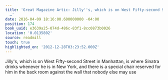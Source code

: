 ```yaml
---
title: 'Great Magazine Artic: Jilly''s, which is on West Fifty-second Street in Manhattan,
  …'
date: 2016-04-09 18:16:00.600000000 -04:00
position: 174
book_uuid: e3639a25-074d-486c-83f1-8cc0873b0026
location: '0.0135802'
source: readmill
touch: true
highlighted_on: '2012-12-28T03:23:52.000Z'
---
```


Jilly's, which is on West Fifty-second Street in Manhattan, is where Sinatra drinks whenever he is in New York, and there is a special chair reserved for him in the back room against the wall that nobody else may use